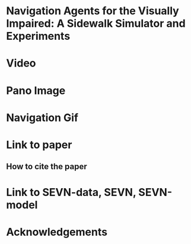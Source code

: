 # Navigation Agents for the Visually Impaired: A Sidewalk Simulator and Experiments 

# Video

# Pano Image

# Navigation Gif

# Link to paper
## How to cite the paper

# Link to SEVN-data, SEVN, SEVN-model

# Acknowledgements

